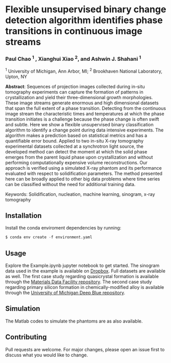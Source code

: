 # Flexible unsupervised binary change detection algorithm identifies phase transitions in continuous image streams

### Paul Chao <sup>1</sup> , Xianghui Xiao <sup>2</sup>, and Ashwin J. Shahani <sup>1</sup> 

<sup>1</sup> University of Michigan, Ann Arbor, MI; 
<sup>2</sup> Brookhaven National Laboratory, Upton, NY

**Abstract**: Sequences of projection images collected during in-situ tomography experiments can capture the formation of patterns in crystallization and yield their three-dimensional growth morphologies. These image streams generate enormous and high dimensional datasets that span the full extent of a phase transition. Detecting from the continuous image stream the characteristic times and temperatures at which the phase transition initiates is a challenge because the phase change is often swift and subtle. Here we show a flexible unsupervised binary classification algorithm to identify a change point during data intensive experiments. The algorithm makes a prediction based on statistical metrics and has a quantifiable error bound. Applied to two in-situ X-ray tomography experimental datasets collected at a synchrotron light source, the developed method can detect the moment at which the solid phase emerges from the parent liquid phase upon crystallization and without performing computationally expensive volume reconstructions. Our approach is verified using a simulated X-ray phantom and its performance evaluated with respect to solidification parameters. The method presented here can be broadly applied to other big data problems where time series can be classified without the need for additional training data.  

Keywords: Solidification, nucleation, machine learning, sinogram, x-ray tomography

## Installation

Install the conda enviroment dependencies by running:

```python
$ conda env create -f environment.yaml
```

## Usage

Explore the Example.ipynb jupyter notebook to get started. The sinogram data used in the example is available on [Dropbox](https://www.dropbox.com/sh/33jvy07mds3tkee/AAAze7eCLUJi-P-cKe7Il2T8a?dl=0). Full datasets are available as well. The first case study regarding quasicrystal formation is available through the [Materials Data Facility repository](https://petreldata.net/mdf/detail/pub_40_han_probing_v1.2). The second case study regarding primary silicon formation in chemically-modified alloy is available through the [University of Michigan Deep Blue repository](https://doi.org/10.7302/812m-d307).

## Simulation

The Matlab codes to simulate the phantoms are as also available.

## Contributing
Pull requests are welcome. For major changes, please open an issue first to discuss what you would like to change.
